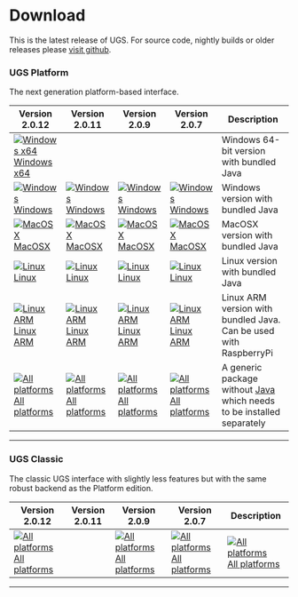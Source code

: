 # Download

This is the latest release of UGS. For source code, nightly builds or older releases please [visit github](https://github.com/winder/Universal-G-Code-Sender).

### UGS Platform
The next generation platform-based interface.

| Version 2.0.12 | Version 2.0.11 | Version 2.0.9 | Version 2.0.7  | Description |
| -------------- | -------------- | ------------- | -------------- | ----------- |
| [![Windows x64](../img/common/os_windows.png) Windows x64](https://ugs.jfrog.io/ugs/UGS/v2.0.12/ugs-platform-app-win.zip) |                                                                                                                           |                                                                                                                          |                                                                                                                          | Windows 64-bit version with bundled Java |
| [![Windows](../img/common/os_windows.png) Windows](https://ugs.jfrog.io/ugs/UGS/v2.0.12/ugs-platform-app-win.zip)         | [![Windows](../img/common/os_windows.png) Windows](https://ugs.jfrog.io/ugs/UGS/v2.0.11/ugs-platform-app-win.zip)         | [![Windows](../img/common/os_windows.png) Windows](https://ugs.jfrog.io/ugs/UGS/v2.0.9/ugs-platform-app-win.zip)         | [![Windows](../img/common/os_windows.png) Windows](https://ugs.jfrog.io/ugs/UGS/v2.0.7/ugs-platform-app-win.zip)         | Windows version with bundled Java |
| [![MacOSX](../img/common/os_mac.png) MacOSX](https://ugs.jfrog.io/ugs/UGS/v2.0.12/ugs-platform-app-ios.dmg)               | [![MacOSX](../img/common/os_mac.png) MacOSX](https://ugs.jfrog.io/ugs/UGS/v2.0.11/ugs-platform-app-ios.dmg)               | [![MacOSX](../img/common/os_mac.png) MacOSX](https://ugs.jfrog.io/ugs/UGS/v2.0.9/ugs-platform-app-ios.dmg)               | [![MacOSX](../img/common/os_mac.png) MacOSX](https://ugs.jfrog.io/ugs/UGS/v2.0.7/ugs-platform-app-ios.dmg)               | MacOSX version with bundled Java |
| [![Linux](../img/common/os_linux.png) Linux](https://ugs.jfrog.io/ugs/UGS/v2.0.12/ugs-platform-app-linux.tar.gz)          | [![Linux](../img/common/os_linux.png) Linux](https://ugs.jfrog.io/ugs/UGS/v2.0.11/ugs-platform-app-linux.tar.gz)          | [![Linux](../img/common/os_linux.png) Linux](https://ugs.jfrog.io/ugs/UGS/v2.0.9/ugs-platform-app-linux.tar.gz)          | [![Linux](../img/common/os_linux.png) Linux](https://ugs.jfrog.io/ugs/UGS/v2.0.7/ugs-platform-app-linux.tar.gz)          | Linux version with bundled Java |
| [![Linux ARM](../img/common/os_linux_arm.png) Linux ARM](https://ugs.jfrog.io/ugs/UGS/v2.0.12/ugs-platform-app-pi.tar.gz) | [![Linux ARM](../img/common/os_linux_arm.png) Linux ARM](https://ugs.jfrog.io/ugs/UGS/v2.0.11/ugs-platform-app-pi.tar.gz) | [![Linux ARM](../img/common/os_linux_arm.png) Linux ARM](https://ugs.jfrog.io/ugs/UGS/v2.0.9/ugs-platform-app-pi.tar.gz) | [![Linux ARM](../img/common/os_linux_arm.png) Linux ARM](https://ugs.jfrog.io/ugs/UGS/v2.0.7/ugs-platform-app-pi.tar.gz) | Linux ARM version with bundled Java. Can be used with RaspberryPi |
| [![All platforms](../img/common/zip.png) All platforms](https://ugs.jfrog.io/ugs/UGS/v2.0.12/ugs-platform-app.zip)        | [![All platforms](../img/common/zip.png) All platforms](https://ugs.jfrog.io/ugs/UGS/v2.0.11/ugs-platform-app.zip)        | [![All platforms](../img/common/zip.png) All platforms](https://ugs.jfrog.io/ugs/UGS/v2.0.9/ugs-platform-app.zip)        | [![All platforms](../img/common/zip.png) All platforms](https://ugs.jfrog.io/ugs/UGS/v2.0.7/ugs-platform-app.zip)        | A generic package without [Java][java_link] which needs to be installed separately |

<hr/>

### UGS Classic
The classic UGS interface with slightly less features but with the same robust backend as the Platform edition.

| Version 2.0.12 | Version 2.0.11 | Version 2.0.9 | Version 2.0.7  | Description |
| -------------- | -------------- | ------------- | ----------------- | ----------- |
| [![All platforms](../img/common/zip.png) All platforms](https://ugs.jfrog.io/ugs/UGS/v2.0.12/UniversalGcodeSender.zip) || [![All platforms](../img/common/zip.png) All platforms](https://ugs.jfrog.io/ugs/UGS/v2.0.11/UniversalGcodeSender.zip) | [![All platforms](../img/common/zip.png) All platforms](https://ugs.jfrog.io/ugs/UGS/v2.0.9/UniversalGcodeSender.zip) | [![All platforms](../img/common/zip.png) All platforms](https://ugs.jfrog.io/ugs/UGS/v2.0.7/UniversalGcodeSender.zip) | A generic package without [Java][java_link] which needs to be installed separately |

<hr/>

[java_link]: https://java.com/en/download/manual.jsp
